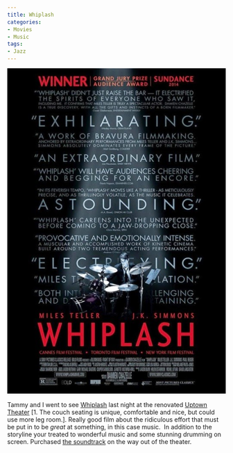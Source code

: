 ```yaml
---
title: Whiplash
categories:
- Movies
- Music
tags:
- Jazz
---
```


![](/assets/posts/2014/whiplash.jpg)
  



Tammy and I went to see [Whiplash](https://en.wikipedia.org/wiki/Whiplash_(2014_film)) last night at the renovated [Uptown Theater](http://www.landmarktheatres.com/market/Minneapolis/UptownTheatre.htm) [1. The couch seating is unique, comfortable and nice, but could use more leg room.]. Really good film about the ridiculous effort that must be put in to be _great_ at something, in this case music.  In addition to the storyline your treated to wonderful music and some stunning drumming on screen. Purchased [the soundtrack](https://itunes.apple.com/us/album/whiplash-original-motion-picture/id918264571) on the way out of the theater.
